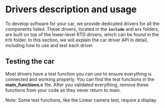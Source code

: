 # Drivers description and usage

To develop software for your car, we provide dedicated drivers for all the components listed. These drivers, located in the **`include`** and **`src`** folders, are built on top of the lower-level RTD drivers, which can be found in the `RTD` folder. In this section, we will explain the car driver API in detail, including how to use and test each driver.

## Testing the car

Most drivers have a test function you can use to ensure everything is connected and working properly. You can find the test functions in the **main\_functions.c** file. After you validated everything, remove these functions from your code as they never return to main.

Note: Some test functions, like the Linear camera test, require a display.
